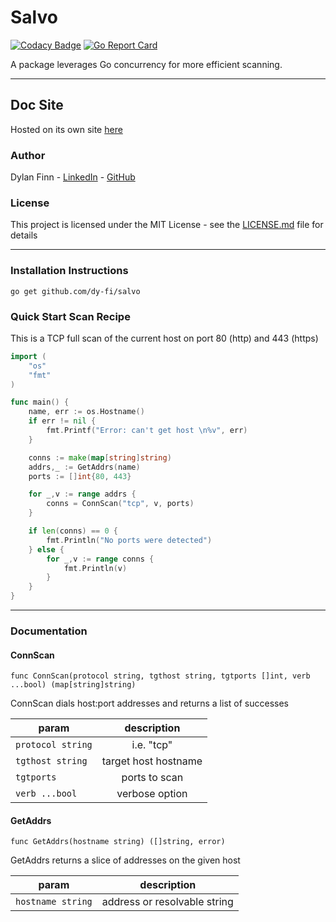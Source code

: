 # Salvo
[![Codacy Badge](https://api.codacy.com/project/badge/Grade/597d7ec3d7da451682ba7d633312efad)](https://www.codacy.com/app/dy-fi/Salvo?utm_source=github.com&amp;utm_medium=referral&amp;utm_content=dy-fi/Salvo&amp;utm_campaign=Badge_Grade) [![Go Report Card](https://goreportcard.com/badge/github.com/dy-fi/Salvo)](https://goreportcard.com/report/github.com/dy-fi/Salvo)

A package leverages Go concurrency for more efficient scanning.  

___ 

## Doc Site
Hosted on its own site [here](https://dy-fi.github.io/Salvo/#/)

### Author
Dylan Finn - [LinkedIn](https://www.linkedin.com/in/dylan-finn-a36b9614b/) - [GitHub](https://github.com/dy-fi)

### License
This project is licensed under the MIT License - see the [LICENSE.md](LICENSE.md) file for details

___

### Installation Instructions
`go get github.com/dy-fi/salvo`

### Quick Start Scan Recipe

This is a TCP full scan of the current host on port 80 (http) and 443 (https)

```go
import (
    "os"
    "fmt"
)

func main() {
	name, err := os.Hostname()
	if err != nil {
		fmt.Printf("Error: can't get host \n%v", err)
	}

	conns := make(map[string]string)
	addrs,_ := GetAddrs(name)
	ports := []int{80, 443}

	for _,v := range addrs {
		conns = ConnScan("tcp", v, ports) 
	}

	if len(conns) == 0 {
		fmt.Println("No ports were detected")
	} else {
		for _,v := range conns {
			fmt.Println(v) 
		}
	}
}
```
___

### Documentation

#### ConnScan

`func ConnScan(protocol string, tgthost string, tgtports []int, verb ...bool) (map[string]string)`

ConnScan dials host:port addresses and returns a list of successes 

| param             | description            |
|-------------------|:----------------------:|
| `protocol string` |     i.e. "tcp"         |
| `tgthost string`  | target host hostname   |
| `tgtports`        | ports to scan          |
| `verb ...bool`    | verbose option         |

#### GetAddrs

`func GetAddrs(hostname string) ([]string, error)`

GetAddrs returns a slice of addresses on the given host

| param             | description                          |
|-------------------|:------------------------------------:|
| `hostname string` | address or resolvable string         |

